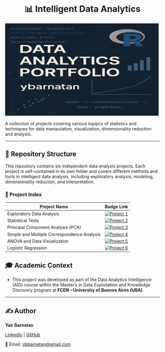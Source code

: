 <!-- Banner Section -->
<p align="center">
<h1 align="center">📊 Intelligent Data Analytics</h1>
  
<img src="images/AID_banner.png" width="500" height="300" alt="banner" />

</p>


<p>
  A collection of projects covering various topipcs of statistics and techniques for data manipulation, visualization, dimensionality reduction and analysis.
</p>

---


## 📁 Repository Structure

This repository contains six independent data analysis projects. Each project is self-contained in its own folder and covers different methods and tools in intelligent data analysis, including exploratory analysis, modeling, dimensionality reduction, and interpretation.

### 🧠 Project Index



| Project Name                         | Badge Link                                  |
|-------------------------------------|---------------------------------------------|
| Exploratory Data Analysis                 | [![Project 1](https://img.shields.io/badge/Project_1-Exploratory_Data_Analysis-blue)](https://ybarnatan.github.io/intel_data_analysis/Project_1_Exploratory_Data_Analysis/Project-1_EDA_Cafe-Dataset.html)|
| Statistical Tests                        | [![Project 2](https://img.shields.io/badge/Project_2-Statistical_Tests-green)](https://ybarnatan.github.io/intel_data_analysis/Project_2_Statistical_Tests/Project-2_Mobiles-Dataset.html) |
| Principal Component Analysis (PCA)            | [![Project 3](https://img.shields.io/badge/Project_3-PCA-orange)](https://ybarnatan.github.io/intel_data_analysis/Project_3_PCA/Project-3_PCA_Fifa-Dataset.html) |
| Simple and Multiple Correspondence Analysis  | [![Project 4](https://img.shields.io/badge/Project_4-Correspondence_Analysis-red)](https://ybarnatan.github.io/intel_data_analysis/Project_4_Correspondence_Analysis/Project-4_Correspondence-analysis_Obesity-Dataset.html) |
| ANOVA and Data Visualization           | [![Project 5](https://img.shields.io/badge/Project_5-ANOVA_and_Data_Visualization-purple)](https://ybarnatan.github.io/intel_data_analysis/Project_5_ANOVA_and_Data_Visualization/Project-5_ANOVA-and-Data-Visualization.html) |
| Logistic Regression |                 [![Project 6](https://img.shields.io/badge/Project_6-Logistic-yellow)](https://ybarnatan.github.io/intel_data_analysis/Project_6_Logistic_Regression/Project-6_Logistic-Regression.html) |



## 🎓 Academic Context

* This project was developed as part of the Data Analytics Intelligence (AID) course within the Master’s in Data Exploitation and Knowledge Discovery program at <strong>FCEN – University of Buenos Aires (UBA)</strong>.

---
  
## ✍️ **Author**  

**Yair Barnatan**

[LinkedIn](https://www.linkedin.com/in/yair-barnatan/) | [GitHub](https://github.com/ybarnatan)

📧 Email: ybbarnatan@gmail.com
